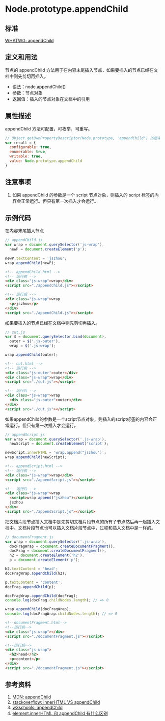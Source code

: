 # Node.prototype.appendChild

## 标准
[WHATWG: appendChild](https://dom.spec.whatwg.org/#dom-node-appendchild)

## 定义和用法
节点的 appendChild 方法用于在内容末尾插入节点，如果要插入的节点已经在文档中则先剪切再插入。

- 语法：node.appendChild()
- 参数：节点对象
- 返回值：插入的节点对象在文档中的引用

## 属性描述
appendChild 方法可配置，可枚举，可重写。
```javascript
// Object.getOwnPropertyDescriptor(Node.prototype, 'appendChild') 的结果如下：
var result = {
  configurable: true,
  enumerable: true,
  writable: true,
  value: Node.prototype.appendChild
}
```

## 注意事项
1. 如果 appendChild 的参数是一个 script 节点对象，则插入的 script 标签的内容会正常运行。但只有第一次插入才会运行。

## 示例代码
在内容末尾插入节点
```javascript
// appendChild.js
var wrap = document.querySelector('js-wrap'),
  newP = document.createElement('p');
    
newP.textContent = 'jszhou';
wrap.appendChild(newP);
```
```html
<!-- appendChild.html -->
<!-- 运行前 -->
<div class="js-wrap">wrap</div>
<script src="./appendChild.js"></script>

<!-- 运行后 -->
<div class="js-wrap">wrap
  <p>jszhou</p>
</div>
<script src="./appendChild.js"></script>
```

如果要插入的节点已经在文档中则先剪切再插入。
```javascript
// cut.js
var $ = document.querySelector.bind(document),
  outer = $('.js-outer'),
  wrap = $('.js-wrap');

wrap.appendChild(outer);
```
```html
<!-- cut.html -->
<!-- 运行前 -->
<div class="js-outer">outer</div>
<div class="js-wrap">wrap</div>
<script src="./cut.js"></script>

<!-- 运行后 -->
<div class="js-wrap">wrap
  <div class="js-outer">outer</div>
</div>
<script src="./cut.js"></script>
```

如果appendChild的参数是一个script节点对象，则插入的script标签的内容会正常运行。但只有第一次插入才会运行。
```javascript
// appendScript.js
var wrap = document.querySelector('.js-wrap'),
  newScript = document.createElement('script');

newScript.innerHTML = 'wrap.append("jszhou")';
wrap.appendChild(newScript);
```
```html
<!-- appendScript.html -->
<!-- 运行前 -->
<div class="js-wrap">wrap</div>
<script src="./appendScript.js"></script>

<!-- 运行后 -->
<div class="js-wrap">wrap
  <script>wrap.append("jszhou")</script>
  jszhou
</div>
<script src="./appendScript.js"></script>
```

把文档片段节点插入文档中是先剪切文档片段节点的所有子节点然后再一起插入文档中。文档片段节点也可以插入文档片段节点中，过程和插入文档中是一样的。
```javascript
// documentFragment.js
var wrap = document.querySelector('.js-wrap'),
  docFragWrap = document.createDocumentFragment(),
  docFrag = document.createDocumentFragment(),
  h2 = document.createElement('h2'),
  p = document.createElement('p');

h2.textContent = 'head';
docFragWrap.appendChild(h2);

p.textContent = 'content';
docFrag.appendChild(p);

docFragWrap.appendChild(docFrag);
console.log(docFrag.childNodes.length); // => 0

wrap.appendChild(docFragWrap);
console.log(docFragWrap.childNodes.length); // => 0
```
```html
<!--documentFragment.html-->
<!--运行前-->
<div class="js-wrap"></div>
<script src="./documentFragment.js"></script>

<!--运行后-->
<div class="js-wrap">
  <h2>head</h2>
  <p>content</p>
</div>
<script src="./documentFragment.js"></script>
```

## 参考资料
1. [MDN: appendChild](https://developer.mozilla.org/en-US/docs/Web/API/Node/appendChild)
2. [stackoverflow: innerHTML VS appendChild](http://stackoverflow.com/questions/2305654/innerhtml-vs-appendchildtxtnode)
2. [w3schools: appendChild](http://www.w3schools.com/jsref/met_node_appendchild.asp)
3. [element.innerHTML 和 appendChild 有什么区别](https://segmentfault.com/q/1010000004693112)

